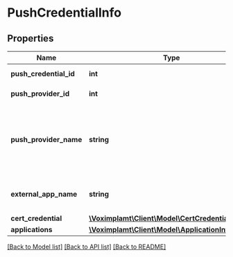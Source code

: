 # PushCredentialInfo

## Properties
Name | Type | Description | Notes
------------ | ------------- | ------------- | -------------
**push_credential_id** | **int** | The push credential id | 
**push_provider_id** | **int** | The push provider id | 
**push_provider_name** | **string** | The push provider name. Available values: APPLE, APPLE_VOIP, GOOGLE | 
**external_app_name** | **string** | The push provider&#39;s application name. | 
**cert_credential** | [**\Voximplamt\Client\Model\CertCredentialType**](CertCredentialType.md) |  | [optional] 
**applications** | [**\Voximplamt\Client\Model\ApplicationInfoType[]**](ApplicationInfoType.md) |  | [optional] 

[[Back to Model list]](../README.md#documentation-for-models) [[Back to API list]](../README.md#documentation-for-api-endpoints) [[Back to README]](../README.md)



